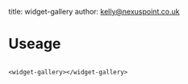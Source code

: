 title:  widget-gallery
author: kelly@nexuspoint.co.uk
    
#   Useage


```

<widget-gallery></widget-gallery>

```	